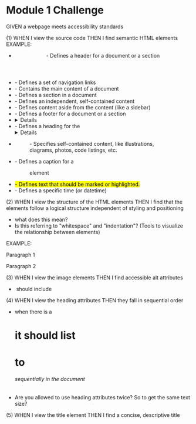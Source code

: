 # Module 1 Challenge 

GIVEN a webpage meets accessibility standards 

(1) WHEN I view the source code 
    THEN I find semantic HTML elements 
EXAMPLE: 
- <header>     - Defines a header for a document or a section
- <nav>        - Defines a set of navigation links
- <main>       - Contains the main content of a document 
- <section>    - Defines a section in a document 
- <article>    - Defines an independent, self-contained content
- <aside>      - Defines content aside from the content (like a sidebar)
- <footer>     - Defines a footer for a document or a section
- <details>    - Defines additional details that the user can open and close on demand
- <summary>    - Defines a heading for the <details> element 
- <figure>     - Specifies self-contained content, like illustrations, diagrams, photos, code listings, etc. 
- <figcaption> - Defines a caption for a <figure> element
- <mark>       - Defines text that should be marked or highlighted.
- <time>       - Defines a specific time (or datetime)


(2) WHEN I view the structure of the HTML elements 
    THEN I find that the elements follow a logical structure independent of styling and positioning

- what does this mean? 
- Is this referring to "whitespace" and "indentation"? 
(Tools to visualize the relationship between elements)

EXAMPLE: 
<body>
    <p>Paragraph 1</p>
    <p>Paragraph 2</p>
</body>

(3) WHEN I view the image elements 
    THEN I find accessible alt attributes 

- <img> should include <alt>

(4) WHEN I view the heading attributes 
    THEN they fall in sequential order 

- when there is a <h1> it should list <h1> to <h6> sequentially in the document 
- Are you allowed to use heading attributes twice? So to get the same text size?

(5) WHEN I view the title element 
    THEN I find a concise, descriptive title

<title> element: 
- defines a title in the browser toolbar
- provides a title for the page when it is added to favorites 
- displays a title for the page in search-engine results 

Tips for creating good titles: 
-Go for a longer, descriptive title (avoid one- or two-word titles)
-Search engines will display about 50-60 characters of the title, so try not ot have titles longer than that 
-Do not use just a list of words as the title (this may reduce the page's position in search resuls)

**You can NOT have more than one <title> element in an HTML document 


https://kamipacanos.github.io/Module_1_Challenge-/ 
